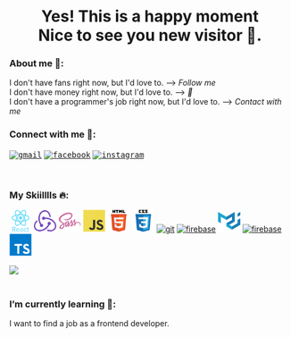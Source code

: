<h1 align="center">Yes! This is a happy moment</br>Nice to see you new visitor 🫶.</h1>

<h3>About me 🫣:</h3>
<p>I don't have fans right now, but I'd love to. --> <i>Follow me</i></br>
I don't have money right now, but I'd love to. --> <i>💸</i></br>
I don't have a programmer's job right now, but I'd love to. --> <i>Contact with me</i></p>

<h3>Connect with me 🫡:</h3>
<p align="left">
<a href="mailto:danielpakoca@gmail.com" target="blank" rel="noreferrer"><kbd><img align="center" src="https://cdn.jsdelivr.net/npm/simple-icons@3.13.0/icons/gmail.svg" alt="gmail" height="30" width="40" /></kbd></a>
<a href="https://www.facebook.com/danny.pakoca/" target="blank" rel="noreferrer"><kbd><img align="center" src="https://cdn.jsdelivr.net/npm/simple-icons@3.13.0/icons/facebook.svg" alt="facebook" height="30" width="40"/></kbd></a>
<a href="https://www.instagram.com/dannynafide/" target="blank" rel="noreferrer"><kbd><img align="center" src="https://cdn.jsdelivr.net/npm/simple-icons@3.13.0/icons/instagram.svg" alt="instagram" height="30" width="40" /></kbd></a>
</p>



</br>
<h3 align="left">My Skiilllls 🔥:</h3>
<p>
<a href="https://reactjs.org/" target="_blank" rel="noreferrer"><img src="https://raw.githubusercontent.com/devicons/devicon/master/icons/react/react-original-wordmark.svg" alt="react" width="40" height="40"/></a>
<a href="https://redux.js.org" target="_blank" rel="noreferrer"><img src="https://raw.githubusercontent.com/devicons/devicon/master/icons/redux/redux-original.svg" alt="redux" width="40" height="40"/></a>
<a href="https://sass-lang.com" target="_blank" rel="noreferrer"><img src="https://raw.githubusercontent.com/devicons/devicon/master/icons/sass/sass-original.svg" alt="sass" width="40" height="40"/></a>
<a href="https://developer.mozilla.org/en-US/docs/Web/JavaScript" target="_blank" rel="noreferrer"><img src="https://raw.githubusercontent.com/devicons/devicon/master/icons/javascript/javascript-original.svg" alt="javascript" width="40" height="40"/></a> <a href="https://www.w3.org/html/" target="_blank" rel="noreferrer"><img src="https://raw.githubusercontent.com/devicons/devicon/master/icons/html5/html5-original-wordmark.svg" alt="html5" width="40" height="40"/></a> <a href="https://www.w3schools.com/css/" target="_blank" rel="noreferrer"><img src="https://raw.githubusercontent.com/devicons/devicon/master/icons/css3/css3-original-wordmark.svg" alt="css3" width="40" height="40"/></a>
<a href="https://git-scm.com/" target="_blank" rel="noreferrer"><img src="https://www.vectorlogo.zone/logos/git-scm/git-scm-icon.svg" alt="git" width="40" height="40"/></a>
<a href="https://firebase.google.com/" target="_blank" rel="noreferrer"><img src="https://www.vectorlogo.zone/logos/firebase/firebase-icon.svg" alt="firebase" width="40" height="40"/></a> 
 <a href="https://mui.com/" target="_blank" rel="noreferrer"><img src="https://raw.githubusercontent.com/devicons/devicon/master/icons/materialui/materialui-original.svg" alt="firebase" width="40" height="40"/></a> 
 <a href="https://styled-components.com/" target="_blank" rel="noreferrer"><img src="https://styled-components.com/atom.png" alt="firebase" width="40" height="40"/></a> <a href="https://www.typescriptlang.org/" target="_blank" rel="noreferrer"> <img src="https://raw.githubusercontent.com/devicons/devicon/master/icons/typescript/typescript-original.svg" alt="typescript" width="40" height="40"/> </a>
</p>

<div align="left">
 <img class="img" src="https://github-readme-stats.vercel.app/api/top-langs/?username=Dannynafide&layout=compact" />
</div>

</br>
<h3 align="left">I’m currently learning 🌱:</h3> I want to find a job as a frontend developer.


<!-- </br>
<h3 align="left">My stats ✨:</h3>
<div align="left">
 <img class="img" src="https://github-readme-stats.vercel.app/api?username=Dannynafide&show_icons=true&count_private=true" />
</div> -->
